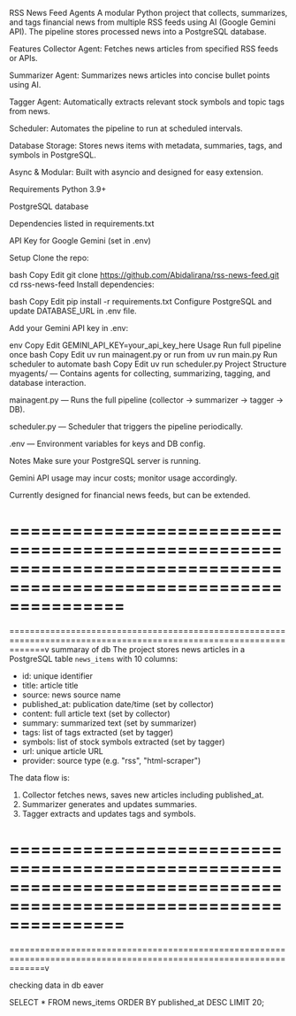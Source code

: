 RSS News Feed Agents
A modular Python project that collects, summarizes, and tags financial news from multiple RSS feeds using AI (Google Gemini API). The pipeline stores processed news into a PostgreSQL database.

Features
Collector Agent: Fetches news articles from specified RSS feeds or APIs.

Summarizer Agent: Summarizes news articles into concise bullet points using AI.

Tagger Agent: Automatically extracts relevant stock symbols and topic tags from news.

Scheduler: Automates the pipeline to run at scheduled intervals.

Database Storage: Stores news items with metadata, summaries, tags, and symbols in PostgreSQL.

Async & Modular: Built with asyncio and designed for easy extension.

Requirements
Python 3.9+

PostgreSQL database

Dependencies listed in requirements.txt

API Key for Google Gemini (set in .env)

Setup
Clone the repo:

bash
Copy
Edit
git clone https://github.com/Abidalirana/rss-news-feed.git
cd rss-news-feed
Install dependencies:

bash
Copy
Edit
pip install -r requirements.txt
Configure PostgreSQL and update DATABASE_URL in .env file.

Add your Gemini API key in .env:

env
Copy
Edit
GEMINI_API_KEY=your_api_key_here
Usage
Run full pipeline once
bash
Copy
Edit
uv run mainagent.py
or run from    uv run main.py 
Run scheduler to automate
bash
Copy
Edit
uv run scheduler.py
Project Structure
myagents/ — Contains agents for collecting, summarizing, tagging, and database interaction.

mainagent.py — Runs the full pipeline (collector → summarizer → tagger → DB).

scheduler.py — Scheduler that triggers the pipeline periodically.

.env — Environment variables for keys and DB config.

Notes
Make sure your PostgreSQL server is running.

Gemini API usage may incur costs; monitor usage accordingly.

Currently designed for financial news feeds, but can be extended.




===================================================================================================================
===================================================================================================================
===================================================================================================================v
summaray of db
The project stores news articles in a PostgreSQL table `news_items` with 10 columns:
- id: unique identifier
- title: article title
- source: news source name
- published_at: publication date/time (set by collector)
- content: full article text (set by collector)
- summary: summarized text (set by summarizer)
- tags: list of tags extracted (set by tagger)
- symbols: list of stock symbols extracted (set by tagger)
- url: unique article URL
- provider: source type (e.g. "rss", "html-scraper")

The data flow is:
1. Collector fetches news, saves new articles including published_at.
2. Summarizer generates and updates summaries.
3. Tagger extracts and updates tags and symbols.


===================================================================================================================
===================================================================================================================
===================================================================================================================v


checking data in  db eaver 

SELECT * FROM news_items ORDER BY published_at DESC LIMIT 20;
